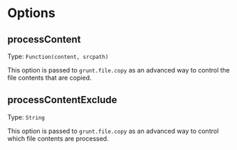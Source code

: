 # Options

## processContent
Type: `Function(content, srcpath)`

This option is passed to `grunt.file.copy` as an advanced way to control the file contents that are copied.

## processContentExclude
Type: `String`

This option is passed to `grunt.file.copy` as an advanced way to control which file contents are processed.
